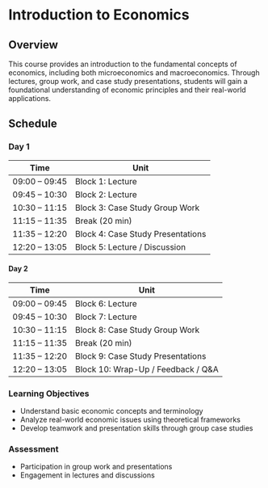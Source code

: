 # Introduction to Economics

## Overview
This course provides an introduction to the fundamental concepts of economics, including both microeconomics and macroeconomics. Through lectures, group work, and case study presentations, students will gain a foundational understanding of economic principles and their real-world applications.

## Schedule

### Day 1

| Time         | Unit                                   |
|--------------|----------------------------------------|
| 09:00 – 09:45| Block 1: Lecture                       |
| 09:45 – 10:30| Block 2: Lecture                       |
| 10:30 – 11:15| Block 3: Case Study Group Work         |
| 11:15 – 11:35| Break (20 min)                         |
| 11:35 – 12:20| Block 4: Case Study Presentations      |
| 12:20 – 13:05| Block 5: Lecture / Discussion          |

#### Day 2

| Time         | Unit                                   |
|--------------|----------------------------------------|
| 09:00 – 09:45| Block 6: Lecture                       |
| 09:45 – 10:30| Block 7: Lecture                       |
| 10:30 – 11:15| Block 8: Case Study Group Work         |
| 11:15 – 11:35| Break (20 min)                         |
| 11:35 – 12:20| Block 9: Case Study Presentations      |
| 12:20 – 13:05| Block 10: Wrap-Up / Feedback / Q&A     |

### Learning Objectives
- Understand basic economic concepts and terminology
- Analyze real-world economic issues using theoretical frameworks
- Develop teamwork and presentation skills through group case studies

### Assessment
- Participation in group work and presentations
- Engagement in lectures and discussions
